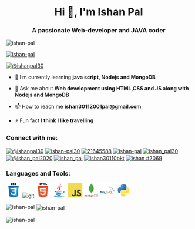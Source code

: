 <h1 align="center">Hi 👋, I'm Ishan Pal</h1>
<h3 align="center">A passionate Web-developer and JAVA coder</h3>

<p align="left"> <img src="https://komarev.com/ghpvc/?username=ishan-pal&label=Profile%20views&color=0e75b6&style=flat" alt="ishan-pal" /> </p>

<p align="left"> <a href="https://github.com/ryo-ma/github-profile-trophy"><img src="https://github-profile-trophy.vercel.app/?username=ishan-pal" alt="ishan-pal" /></a> </p>

<p align="left"> <a href="https://twitter.com/@ishanpal30" target="blank"><img src="https://img.shields.io/twitter/follow/@ishanpal30?logo=twitter&style=for-the-badge" alt="@ishanpal30" /></a> </p>

- 🌱 I’m currently learning **java script, Nodejs and MongoDB**

- 💬 Ask me about **Web development using HTML,CSS and JS along with Nodejs and MongoDB**

- 📫 How to reach me **ishan30112001pal@gmail.com**

- ⚡ Fun fact **I think I like travelling**

<h3 align="left">Connect with me:</h3>
<p align="left">
<a href="https://twitter.com/@ishanpal30" target="blank"><img align="center" src="https://raw.githubusercontent.com/rahuldkjain/github-profile-readme-generator/master/src/images/icons/Social/twitter.svg" alt="@ishanpal30" height="30" width="40" /></a>
<a href="https://linkedin.com/in/ishan-pal30" target="blank"><img align="center" src="https://raw.githubusercontent.com/rahuldkjain/github-profile-readme-generator/master/src/images/icons/Social/linked-in-alt.svg" alt="ishan-pal30" height="30" width="40" /></a>
<a href="https://stackoverflow.com/users/21645588" target="blank"><img align="center" src="https://raw.githubusercontent.com/rahuldkjain/github-profile-readme-generator/master/src/images/icons/Social/stack-overflow.svg" alt="21645588" height="30" width="40" /></a>
<a href="https://kaggle.com/ishan-pal" target="blank"><img align="center" src="https://raw.githubusercontent.com/rahuldkjain/github-profile-readme-generator/master/src/images/icons/Social/kaggle.svg" alt="ishan-pal" height="30" width="40" /></a>
<a href="https://instagram.com/ishan_pal30" target="blank"><img align="center" src="https://raw.githubusercontent.com/rahuldkjain/github-profile-readme-generator/master/src/images/icons/Social/instagram.svg" alt="ishan_pal30" height="30" width="40" /></a>
<a href="https://www.hackerrank.com/@ishan_pal2020" target="blank"><img align="center" src="https://raw.githubusercontent.com/rahuldkjain/github-profile-readme-generator/master/src/images/icons/Social/hackerrank.svg" alt="@ishan_pal2020" height="30" width="40" /></a>
<a href="https://www.leetcode.com/ishan_pal" target="blank"><img align="center" src="https://raw.githubusercontent.com/rahuldkjain/github-profile-readme-generator/master/src/images/icons/Social/leet-code.svg" alt="ishan_pal" height="30" width="40" /></a>
<a href="https://auth.geeksforgeeks.org/user/ishan30110bkt" target="blank"><img align="center" src="https://raw.githubusercontent.com/rahuldkjain/github-profile-readme-generator/master/src/images/icons/Social/geeks-for-geeks.svg" alt="ishan30110bkt" height="30" width="40" /></a>
<a href="https://discord.gg/ishan #2069" target="blank"><img align="center" src="https://raw.githubusercontent.com/rahuldkjain/github-profile-readme-generator/master/src/images/icons/Social/discord.svg" alt="ishan #2069" height="30" width="40" /></a>
</p>

<h3 align="left">Languages and Tools:</h3>
<p align="left"> <a href="https://www.w3schools.com/css/" target="_blank" rel="noreferrer"> <img src="https://raw.githubusercontent.com/devicons/devicon/master/icons/css3/css3-original-wordmark.svg" alt="css3" width="40" height="40"/> </a> <a href="https://git-scm.com/" target="_blank" rel="noreferrer"> <img src="https://www.vectorlogo.zone/logos/git-scm/git-scm-icon.svg" alt="git" width="40" height="40"/> </a> <a href="https://www.w3.org/html/" target="_blank" rel="noreferrer"> <img src="https://raw.githubusercontent.com/devicons/devicon/master/icons/html5/html5-original-wordmark.svg" alt="html5" width="40" height="40"/> </a> <a href="https://www.java.com" target="_blank" rel="noreferrer"> <img src="https://raw.githubusercontent.com/devicons/devicon/master/icons/java/java-original.svg" alt="java" width="40" height="40"/> </a> <a href="https://developer.mozilla.org/en-US/docs/Web/JavaScript" target="_blank" rel="noreferrer"> <img src="https://raw.githubusercontent.com/devicons/devicon/master/icons/javascript/javascript-original.svg" alt="javascript" width="40" height="40"/> </a> <a href="https://www.mongodb.com/" target="_blank" rel="noreferrer"> <img src="https://raw.githubusercontent.com/devicons/devicon/master/icons/mongodb/mongodb-original-wordmark.svg" alt="mongodb" width="40" height="40"/> </a> <a href="https://www.mysql.com/" target="_blank" rel="noreferrer"> <img src="https://raw.githubusercontent.com/devicons/devicon/master/icons/mysql/mysql-original-wordmark.svg" alt="mysql" width="40" height="40"/> </a> <a href="https://www.python.org" target="_blank" rel="noreferrer"> <img src="https://raw.githubusercontent.com/devicons/devicon/master/icons/python/python-original.svg" alt="python" width="40" height="40"/> </a> </p>

<p><img align="left" src="https://github-readme-stats.vercel.app/api/top-langs?username=ishan-pal&show_icons=true&locale=en&layout=compact" alt="ishan-pal" /></p>

<p>&nbsp;<img align="center" src="https://github-readme-stats.vercel.app/api?username=ishan-pal&show_icons=true&locale=en" alt="ishan-pal" /></p>

<p><img align="center" src="https://github-readme-streak-stats.herokuapp.com/?user=ishan-pal&" alt="ishan-pal" /></p>

